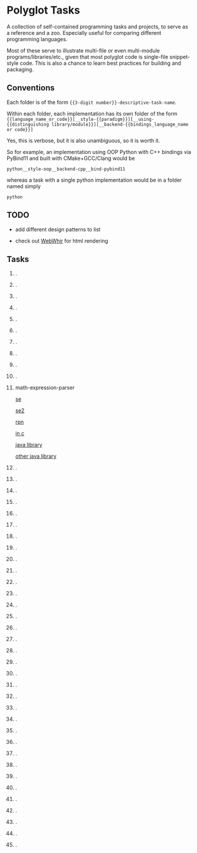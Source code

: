 # Polyglot Tasks

A collection of self-contained programming tasks and projects,
to serve as a reference and a zoo.
Especially useful for comparing different programming languages.

Most of these serve to illustrate multi-file or even multi-module programs/libraries/etc.,
given that most polyglot code is single-file snippet-style code. This is also a
chance to learn best practices for building and packaging.

## Conventions

Each folder is of the form `{{3-digit number}}-descriptive-task-name`.

Within each folder, each implementation has its own folder of the form
`{{language_name_or_code}}[__style-{{paradigm}}][__using-{{distinguishing library/module}}][__backend-{{bindings_language_name or code}}]`

Yes, this is verbose, but it is also unambiguous, so it is worth it.

So for example, an implementation using OOP Python with C++ bindings via PyBind11 and built with CMake+GCC/Clang would be

`python__style-oop__backend-cpp__bind-pybind11`

whereas a task with a single python implementation would be in a folder named simply

`python`

## TODO

* add different design patterns to list

* check out [WebWhir](https://github.com/reesmichael1/WebWhir) for html rendering

## Tasks

1. .
2. .
3. .
4. .
5. .
6. .
7. .
8. .
9. .
10. .
11. math-expression-parser

    [se](https://stackoverflow.com/questions/114586/smart-design-of-a-math-parser)

    [se2](https://stackoverflow.com/questions/28256/equation-expression-parser-with-precedence)

    [rpn](https://en.wikipedia.org/wiki/Reverse_Polish_notation)

    [in c](http://web.archive.org/web/20171012060859/http://www.ubasics.com/simple_c_equation_parser)

    [java library](https://github.com/gbenroscience/ParserNG)

    [other java library](https://www.objecthunter.net/exp4j/)
12. .
13. .
14. .
15. .
16. .
17. .
18. .
19. .
20. .
21. .
22. .
23. .
24. .
25. .
26. .
27. .
28. .
29. .
30. .
31. .
32. .
33. .
34. .
35. .
36. .
37. .
38. .
39. .
40. .
41. .
42. .
43. .
44. .
45. .
